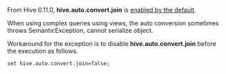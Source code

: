 <!-- 
  Hivemall: Hive scalable Machine Learning Library
  
  Licensed under the Apache License, Version 2.0 (the "License");
  you may not use this file except in compliance with the License.
  You may obtain a copy of the License at
  
          http://www.apache.org/licenses/LICENSE-2.0
          
  Unless required by applicable law or agreed to in writing, software
  distributed under the License is distributed on an "AS IS" BASIS,
  WITHOUT WARRANTIES OR CONDITIONS OF ANY KIND, either express or implied.
  See the License for the specific language governing permissions and
  limitations under the License.
-->

From Hive 0.11.0, **hive.auto.convert.join** is [enabled by the default](https://issues.apache.org/jira/browse/HIVE-3297).

When using complex queries using views, the auto conversion sometimes throws SemanticException, cannot serialize object.

Workaround for the exception is to disable **hive.auto.convert.join** before the execution as follows.
```
set hive.auto.convert.join=false;
```